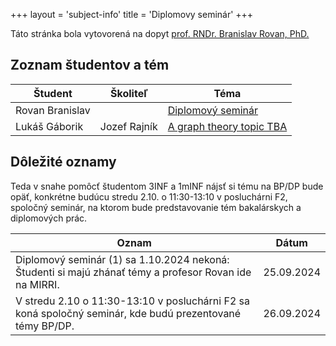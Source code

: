 +++
layout = 'subject-info'
title = 'Diplomovy seminár'
+++

Táto stránka bola vytovorená na dopyt [prof. RNDr. Branislav Rovan, PhD.](http://www.dcs.fmph.uniba.sk/~rovan/)

## Zoznam študentov a tém

| Študent | Školiteľ | Téma |
| --------| -------- | ---- |
| Rovan Branislav | | [Diplomový seminár](#) |
| Lukáš Gáborik   | Jozef Rajník |[A graph theory topic TBA](http://davinci.fmph.uniba.sk/~gaborik5/dipl.html) |


## Dôležité oznamy

Teda v snahe pomôcť študentom 3INF a 1mINF nájsť si tému na BP/DP bude opäť,  konkrétne budúcu stredu 2.10. o 11:30-13:10 v posluchárni F2,  spoločný seminár, na ktorom bude predstavovanie tém bakalárskych a diplomových  prác.

| Oznam | Dátum |
| ----- | ----- |
| Diplomový seminár (1) sa 1.10.2024 nekoná: Študenti si majú zhánať témy a profesor Rovan ide na MIRRI. |	25.09.2024 |
| V stredu 2.10 o 11:30-13:10 v posluchárni F2 sa koná spoločný seminár, kde budú prezentované témy BP/DP. |	26.09.2024 |

